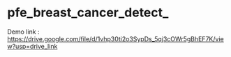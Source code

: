 # pfe_breast_cancer_detect_

Demo link : https://drive.google.com/file/d/1vhp30ti2o3SypDs_5qj3cOWr5gBhEF7K/view?usp=drive_link
